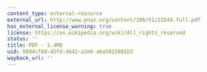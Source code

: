 ```yaml
---
content_type: external-resource
external_url: http://www.pnas.org/content/106/51/21544.full.pdf
has_external_license_warning: true
license: https://en.wikipedia.org/wiki/All_rights_reserved
status: ''
title: PDF - 1.4MB
uid: 9884cf8d-45fd-4642-a3e8-a6a5025981b3
wayback_url: ''
---
```

